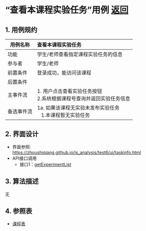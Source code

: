 # “查看本课程实验任务”用例 [返回](../../README.md)

## 1. 用例规约

|用例名称|查看本课程实验任务|
|-------|:-------------|
|功能|学生/老师查看指定课程实验任务的信息|
|参与者|学生/老师|
|前置条件| 登录成功，能访问该课程|
|后置条件||
|主事件流| 1. 用户点击查看实验任务按钮<br/>2.系统根据课程号查询并返回实验任务信息<br/>|
|备选事件流|1a. 如果该课程无实验未发布实验任务 <br/>&nbsp;&nbsp; 1.本课程暂无实验任务|


## 2. 界面设计
- 界面参照: https://zhoushiqiang.github.io/is_analysis/test6/ui/taskinfo.html
- API接口调用
    - 接口1：[getExperimentList](../接口/getExperiments.md)

## 3. 算法描述 
无
    
## 4. 参照表

- [课程表](../数据库表/数据库表.md/#COURSES)